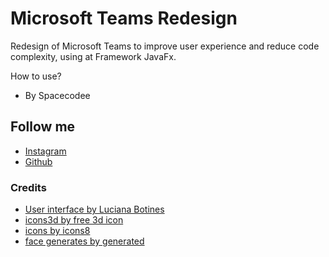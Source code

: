 # Microsoft Teams Redesign

Redesign of Microsoft Teams to improve user experience and reduce code complexity, using at Framework JavaFx.

How to use?


- By Spacecodee

## Follow me
- [Instagram](https://www.instagram.com/spacecodee/)
- [Github](https://github.com/spacecodee)

### Credits

- [User interface by Luciana Botines](https://www.behance.net/gallery/117307437/Rediseno-UXUI-%28Case-Study%29-Microsoft-Teams?tracking_source=search_projects%7Cdesktop%20ui%20ux%20design)
- [icons3d by free 3d icon](https://free3dicon.com/)
- [icons by icons8](https://icons8.com/)
- [face generates by generated](https://generated.photos/faces)